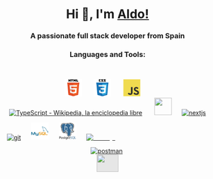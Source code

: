 <h1 align="center">Hi 👋, I'm <a href="https://martinsidorov.com">Aldo!</a></h1>
<h3 align="center">A passionate full stack developer from Spain</h3>

<h3 align="center">Languages and Tools:</h3>
<br/>
<p align="center"> 
   <a href="https://www.w3.org/html/" target="_blank"><img src="https://raw.githubusercontent.com/devicons/devicon/master/icons/html5/html5-original-wordmark.svg" alt="html5" width="40" height="40"  /></a>
   &nbsp &nbsp &nbsp <a href="https://www.w3schools.com/css/" target="_blank"><img src="https://raw.githubusercontent.com/devicons/devicon/master/icons/css3/css3-original-wordmark.svg" alt="css3" width="40" height="40"/></a>
&nbsp &nbsp &nbsp <a href="https://developer.mozilla.org/en-US/docs/Web/JavaScript" target="_blank"><img src="https://raw.githubusercontent.com/devicons/devicon/master/icons/javascript/javascript-original.svg" alt="javascript" width="40" height="40" /></a>
   &nbsp &nbsp &nbsp <a href="https://www.typescriptlang.org/" target="_blank"><img src="https://upload.wikimedia.org/wikipedia/commons/thumb/4/4c/Typescript_logo_2020.svg/1200px-Typescript_logo_2020.svg.png" jsaction="VQAsE" class="sFlh5c pT0Scc iPVvYb" width="40" height="40" alt="TypeScript - Wikipedia, la enciclopedia libre" jsname="kn3ccd" aria-hidden="false"></a>
&nbsp &nbsp &nbsp <a href="https://react.dev/" target="_blank"><img  width="40" height="40"crossorigin="anonymous" src="https://upload.wikimedia.org/wikipedia/commons/thumb/3/30/React_Logo_SVG.svg/800px-React_Logo_SVG.svg.png" class="svg mw-mmv-dialog-is-open" width="544" height="503"></a>
   &nbsp &nbsp &nbsp<a href="https://nextjs.org/" target="_blank"><img alt="nextjs" class="hCL kVc L4E MIw" fetchpriority="auto" width="60" height="40" loading="auto" src="https://i.pinimg.com/564x/4a/2b/e7/4a2be73b1e2efb44355436c40bf496dd.jpg"/></a>



</p>
 &nbsp &nbsp &nbsp<a href="https://git-scm.com/" target="_blank"><img src="https://www.vectorlogo.zone/logos/git-scm/git-scm-icon.svg" alt="git" width="40" height="40"/></a>
 &nbsp &nbsp &nbsp<a href="https://www.mysql.com/" target="_blank"><img src="https://raw.githubusercontent.com/devicons/devicon/master/icons/mysql/mysql-original-wordmark.svg" alt="mysql" width="40" height="40"/></a>
 &nbsp &nbsp &nbsp<a href="https://www.postgresql.org" target="_blank"><img src="https://raw.githubusercontent.com/devicons/devicon/master/icons/postgresql/postgresql-original-wordmark.svg" alt="postgresql" width="40" height="40"/></a>
&nbsp &nbsp &nbsp<a href="https://nodejs.org/en" target="_blank"><img alt="Node.js" fetchpriority="high" width="111" height="33" decoding="async" data-nimg="1" style="color:transparent" src="https://nodejs.org/static/images/logo.svg"></a>
<p align="center"> 
&nbsp &nbsp &nbsp<a href="https://postman.com" target="_blank"><img src="https://www.vectorlogo.zone/logos/getpostman/getpostman-icon.svg" alt="postman" width="40" height="40"/></a>
&nbsp &nbsp &nbsp <a href="https://www.figma.com/" target="_blank"><img  width="50" height="40" style="display: block;-webkit-user-select: none;margin: auto;background-color: hsl(0, 0%, 90%);transition: background-color 300ms;" src="https://www.pngall.com/wp-content/uploads/13/Figma-Logo-Transparent.png"></a>

 
</p>
